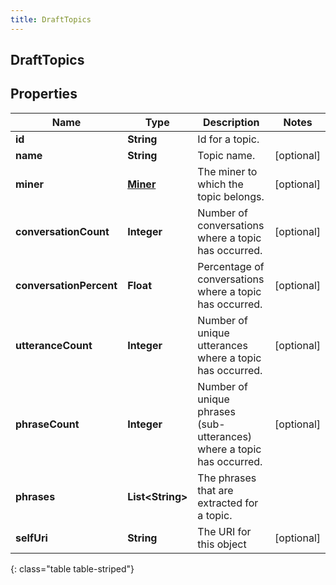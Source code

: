 ```yaml
---
title: DraftTopics
---
```

## DraftTopics


## Properties

| Name | Type | Description | Notes |
| ------------ | ------------- | ------------- | ------------- |
| **id** | <!----><!---->**String**<!----> | Id for a topic. |  |
| **name** | <!----><!---->**String**<!----> | Topic name. |  [optional] |
| **miner** | <!----><!---->[**Miner**](Miner.html)<!----> | The miner to which the topic belongs. |  [optional] |
| **conversationCount** | <!----><!---->**Integer**<!----> | Number of conversations where a topic has occurred. |  [optional] |
| **conversationPercent** | <!----><!---->**Float**<!----> | Percentage of conversations where a topic has occurred. |  [optional] |
| **utteranceCount** | <!----><!---->**Integer**<!----> | Number of unique utterances where a topic has occurred. |  [optional] |
| **phraseCount** | <!----><!---->**Integer**<!----> | Number of unique phrases (sub-utterances) where a topic has occurred. |  [optional] |
| **phrases** | <!----><!---->**List&lt;String&gt;**<!----> | The phrases that are extracted for a topic. |  |
| **selfUri** | <!----><!---->**String**<!----> | The URI for this object |  [optional] |
{: class="table table-striped"}



